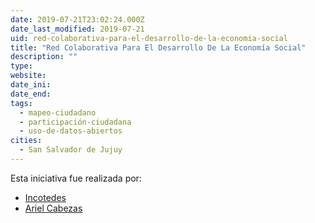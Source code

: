 ```yaml
---
date: 2019-07-21T23:02:24.000Z
date_last_modified: 2019-07-21
uid: red-colaborativa-para-el-desarrollo-de-la-economia-social
title: "Red Colaborativa Para El Desarrollo De La Economía Social"
description: ""
type: 
website: 
date_ini: 
date_end: 
tags:
  - mapeo-ciudadano
  - participación-ciudadana
  - uso-de-datos-abiertos
cities: 
  - San Salvador de Jujuy
---
```


Esta iniciativa fue realizada por:

- [Incotedes](/organizaciones/incotedes)
- [Ariel Cabezas](/organizaciones/ariel-cabezas)
